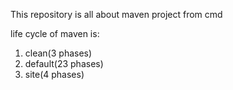 This repository is all about maven project from cmd

life cycle of maven is:
1. clean(3 phases)
2. default(23 phases)
3. site(4 phases)


